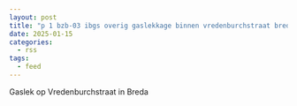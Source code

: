 ```yaml
---
layout: post
title: "p 1 bzb-03 ibgs overig gaslekkage binnen vredenburchstraat breda 203092 203132"
date: 2025-01-15
categories: 
  - rss
tags: 
  - feed
---
```


Gaslek op Vredenburchstraat in Breda
